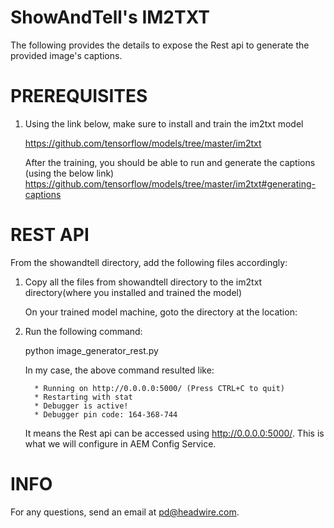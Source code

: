 ShowAndTell's IM2TXT
====================

The following provides the details to expose the Rest api to generate the provided image's captions.

PREREQUISITES
==============

1. Using the link below, make sure to install and train the im2txt model

    https://github.com/tensorflow/models/tree/master/im2txt
    
    After the training, you should be able to run and generate the captions (using the below link)
    https://github.com/tensorflow/models/tree/master/im2txt#generating-captions

REST API
========

From the showandtell directory, add the following files accordingly:

1. Copy all the files from showandtell directory to the im2txt directory(where you installed and trained the model)
 
    On your trained model machine, goto the directory at the location: <PATH-TO-model-im2txt>

2. Run the following command:

    python image_generator_rest.py
    
    In my case, the above command resulted like:
         
         * Running on http://0.0.0.0:5000/ (Press CTRL+C to quit)
         * Restarting with stat
         * Debugger is active!
         * Debugger pin code: 164-368-744
         
   It means the Rest api can be accessed using http://0.0.0.0:5000/. This is what we will configure in AEM Config Service.       
     
INFO
=====

For any questions, send an email at pd@headwire.com.
